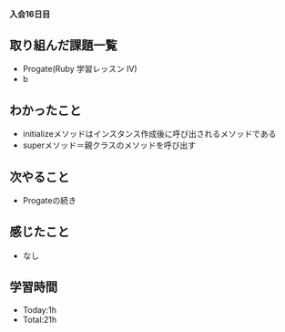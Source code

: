 #### 入会16日目
## 取り組んだ課題一覧
- Progate(Ruby 学習レッスン IV)
- b
## わかったこと
- initializeメソッドはインスタンス作成後に呼び出されるメソッドである
- superメソッド＝親クラスのメソッドを呼び出す
## 次やること
- Progateの続き
## 感じたこと
- なし
## 学習時間
- Today:1h
- Total:21h
